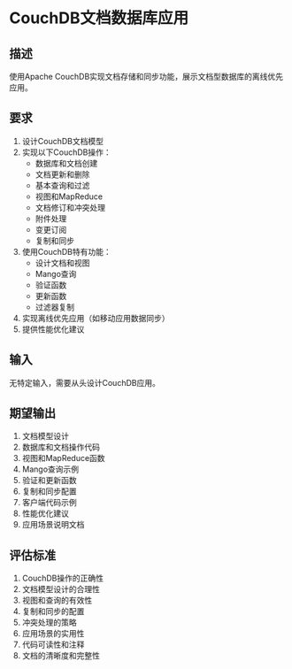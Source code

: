 # CouchDB文档数据库应用

## 描述
使用Apache CouchDB实现文档存储和同步功能，展示文档型数据库的离线优先应用。

## 要求
1. 设计CouchDB文档模型
2. 实现以下CouchDB操作：
   - 数据库和文档创建
   - 文档更新和删除
   - 基本查询和过滤
   - 视图和MapReduce
   - 文档修订和冲突处理
   - 附件处理
   - 变更订阅
   - 复制和同步
3. 使用CouchDB特有功能：
   - 设计文档和视图
   - Mango查询
   - 验证函数
   - 更新函数
   - 过滤器复制
4. 实现离线优先应用（如移动应用数据同步）
5. 提供性能优化建议

## 输入
无特定输入，需要从头设计CouchDB应用。

## 期望输出
1. 文档模型设计
2. 数据库和文档操作代码
3. 视图和MapReduce函数
4. Mango查询示例
5. 验证和更新函数
6. 复制和同步配置
7. 客户端代码示例
8. 性能优化建议
9. 应用场景说明文档

## 评估标准
1. CouchDB操作的正确性
2. 文档模型设计的合理性
3. 视图和查询的有效性
4. 复制和同步的配置
5. 冲突处理的策略
6. 应用场景的实用性
7. 代码可读性和注释
8. 文档的清晰度和完整性